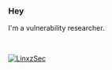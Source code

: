 ### Hey

I'm a vulnerability researcher.

<br>

[![LinxzSec](https://img.shields.io/badge/Twitter-1DA1F2?style=for-the-badge&logo=twitter&logoColor=white)](https://twitter.com/linxzsec)
